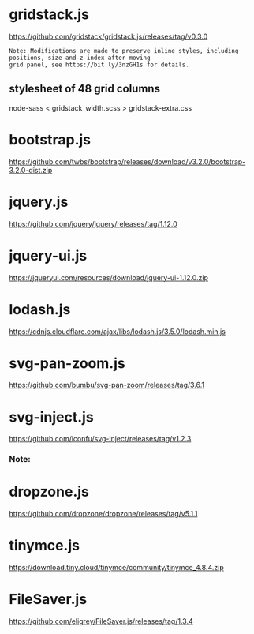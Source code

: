 # gridstack.js
https://github.com/gridstack/gridstack.js/releases/tag/v0.3.0
```
Note: Modifications are made to preserve inline styles, including positions, size and z-index after moving
grid panel, see https://bit.ly/3nzGH1s for details.
```
## stylesheet of 48 grid columns

node-sass < gridstack_width.scss > gridstack-extra.css

# bootstrap.js
https://github.com/twbs/bootstrap/releases/download/v3.2.0/bootstrap-3.2.0-dist.zip

# jquery.js
https://github.com/jquery/jquery/releases/tag/1.12.0

# jquery-ui.js
https://jqueryui.com/resources/download/jquery-ui-1.12.0.zip

# lodash.js
https://cdnjs.cloudflare.com/ajax/libs/lodash.js/3.5.0/lodash.min.js

# svg-pan-zoom.js
https://github.com/bumbu/svg-pan-zoom/releases/tag/3.6.1

# svg-inject.js
https://github.com/iconfu/svg-inject/releases/tag/v1.2.3

### Note: 

# dropzone.js
https://github.com/dropzone/dropzone/releases/tag/v5.1.1

# tinymce.js
https://download.tiny.cloud/tinymce/community/tinymce_4.8.4.zip

# FileSaver.js
https://github.com/eligrey/FileSaver.js/releases/tag/1.3.4
